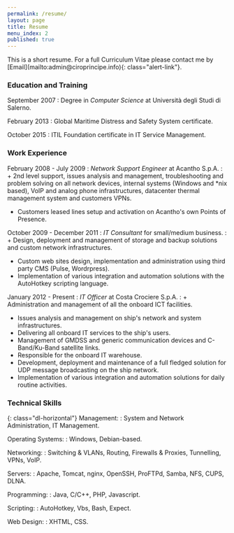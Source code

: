 ```yaml
---
permalink: /resume/
layout: page
title: Resume
menu_index: 2
published: true
---
```



<div class="alert alert-info" role="alert">
This is a short resume. For a full Curriculum Vitae please contact me by 
[Email](mailto:admin@ciroprincipe.info){: class="alert-link"}.
</div>

### Education and Training

September 2007
:   Degree in *Computer Science* at Università degli Studi di Salerno.

February 2013
:   Global Maritime Distress and Safety System certificate.

October 2015
:   ITIL Foundation certificate in IT Service Management.

### Work Experience

February 2008 - July 2009
: *Network Support Engineer* at Acantho S.p.A.
: + 2nd level support, issues analysis and management, troubleshooting and problem solving on all network devices, 
    internal systems (Windows and \*nix based), VoIP and analog phone infrastructures, datacenter thermal management
    system and customers VPNs.
  + Customers leased lines setup and activation on Acantho's own Points of Presence.
  
October 2009 - December 2011
: *IT Consultant* for small/medium business.
: + Design, deployment and management of storage and backup solutions and custom network infrastructures.
  + Custom web sites design, implementation and administration using third party CMS (Pulse, Wordrpress).
  + Implementation of various integration and automation solutions with the AutoHotkey scripting language. 

January 2012 - Present
: *IT Officer* at Costa Crociere S.p.A.
: + Administration and management of all the onboard ICT facilities.
  + Issues analysis and management on ship's network and system infrastructures.
  + Delivering all onboard IT services to the ship's users.
  + Management of GMDSS and generic communication devices and C-Band/Ku-Band satellite links.
  + Responsible for the onboard IT warehouse.
  + Development, deployment and maintenance of a full fledged solution for UDP message broadcasting on the ship network.
  + Implementation of various integration and automation solutions for daily routine activities.
  
### Technical Skills

{: class="dl-horizontal"}
Management:
: System and Network Administration, IT Management.

Operating Systems:
: Windows, Debian-based.

Networking:
: Switching & VLANs, Routing, Firewalls & Proxies, Tunnelling, VPNs, VoIP.

Servers:
: Apache, Tomcat, nginx, OpenSSH, ProFTPd, Samba, NFS, CUPS, DLNA.

Programming:
: Java, C/C++, PHP, Javascript.

Scripting:
: AutoHotkey, Vbs, Bash, Expect.

Web Design:
: XHTML, CSS.
